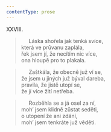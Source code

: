 ```yaml
---
contentType: prose
---
```


XXVIII.

>      Láska shořela jak tenká svíce,  
> která ve průvanu zaplála,  
> řek jsem jí, že necítím nic více,  
> ona hloupě pro to plakala.

>      Zaštkála, že obecně juž ví se,  
> že jsem u jiných juž býval dareba,  
> pravila, že jistě utopí se,  
> že jí více žití netřeba.

>      Rozběhla se a já osel za ní,  
> mohʼ jsem klidně zůstat seděti,  
> o utopení že ani zdání,  
> mohʼ jsem tenkráte juž věděti.
